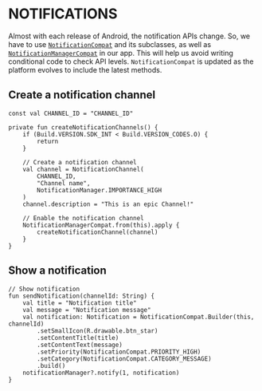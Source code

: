 # NOTIFICATIONS
Almost with each release of Android, the notification APIs change. So, we have to use [`NotificationCompat`](https://developer.android.com/reference/androidx/core/app/NotificationCompat) and its subclasses, as well as [`NotificationManagerCompat`](https://developer.android.com/reference/androidx/core/app/NotificationManagerCompat) in our app. This will help us avoid writing conditional code to check API levels. `NotificationCompat` is updated as the platform evolves to include the latest methods.

## Create a notification channel

```
const val CHANNEL_ID = "CHANNEL_ID"

private fun createNotificationChannels() {
    if (Build.VERSION.SDK_INT < Build.VERSION_CODES.O) {
        return
    }
    
    // Create a notification channel
    val channel = NotificationChannel(
        CHANNEL_ID,
        "Channel name",
        NotificationManager.IMPORTANCE_HIGH
    )
    channel.description = "This is an epic Channel!"

    // Enable the notification channel
    NotificationManagerCompat.from(this).apply {
        createNotificationChannel(channel)
    }
}
```
## Show a notification

```
// Show notification
fun sendNotification(channelId: String) {
    val title = "Notification title"
    val message = "Notification message"
    val notification: Notification = NotificationCompat.Builder(this, channelId)
        .setSmallIcon(R.drawable.btn_star)
        .setContentTitle(title)
        .setContentText(message)
        .setPriority(NotificationCompat.PRIORITY_HIGH)
        .setCategory(NotificationCompat.CATEGORY_MESSAGE)
        .build()
    notificationManager?.notify(1, notification)
}
```
